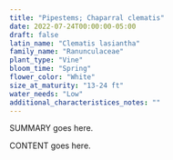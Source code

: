 ```yaml
---
title: "Pipestems; Chaparral clematis"
date: 2022-07-24T00:00:00-05:00
draft: false
latin_name: "Clematis lasiantha"
family_name: "Ranunculaceae"
plant_type: "Vine"
bloom_time: "Spring"
flower_color: "White"
size_at_maturity: "13-24 ft"
water_needs: "Low"
additional_characteristices_notes: ""
---
```


SUMMARY goes here.

<!--more-->

CONTENT goes here.